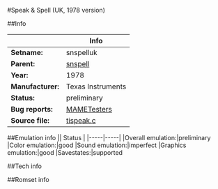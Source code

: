 #Speak & Spell (UK, 1978 version)

##Info

||Info|
|-----|-----|
|**Setname:**|snspelluk
|**Parent:**|[snspell](snspell.md)
|**Year:**|1978
|**Manufacturer:**|Texas Instruments
|**Status:**|preliminary
|**Bug reports:**|[MAMETesters](http://mametesters.org/view_all_set.php?type=1&temporary=y&search=tispeak.c)
|**Source file:**|[tispeak.c](https://github.com/mamedev/mame/blob/master/src/mess/drivers/tispeak.c)

##Emulation info
|| Status |
|-----|-----|
|Overall emulation:|preliminary
|Color emulation:|good
|Sound emulation:|imperfect
|Graphics emulation:|good
|Savestates:|supported

##Tech info

##Romset info

<!--- START OF EDITED COMMENT DO NOT TOUCH TEXT ABOVE-->
